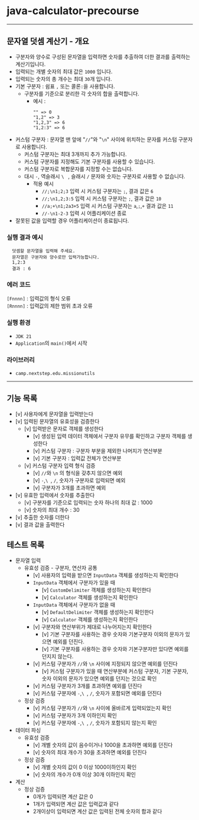 # java-calculator-precourse

---

## 문자열 덧셈 계산기 - 개요
- 구분자와 양수로 구성된 문자열을 입력하면 숫자를 추출하여 더한 결과를 출력하는 계산기입니다.
- 입력되는 개별 숫자의 최대 값은 `1000` 입니다.
- 입력되는 숫자의 총 개수는 최대 `30`개 입니다.
- 기본 구분자 : 쉼표 `,` 또는 콜론`:`을 사용합니다.
  - 구분자를 기준으로 분리한 각 숫자의 합을 출력합니다.
    - 예시 :
        ```
        "" => 0
        "1,2" => 3
        "1,2,3" => 6
        "1,2:3" => 6
        ```
- 커스텀 구분자 : 문자열 맨 앞에 "`//`"와 "`\n`" 사이에 위치하는 문자를 커스텀 구분자로 사용합니다.
  - 커스텀 구분자는 최대 3개까지 추가 가능합니다.
  - 커스텀 구분자를 지정해도 기본 구분자를 사용할 수 있습니다.
  - 커스텀 구분자로 복합문자를 지정할 수는 없습니다.
  - 대시 `-`, 역슬래시 `\ ` , 슬래시 `/` 문자와 숫자는 구분자로 사용할 수 없습니다.
    - 적용 예시
      - `//;\n1;2;3` 입력 시 커스텀 구분자는 `;`, 결과 값은 `6`
      - `//;\n1,2;3:5` 입력 시 커스텀 구분자는 `;`, 결과 값은 `10`
      - `//a;+\n1;2a3+5` 입력 시 커스텀 구분자는 `a`,`;`,`+` 결과 값은 `11`
      - `//-\n1-2-3` 입력 시 어플리케이션 종료
- 잘못된 값을 입력할 경우 어플리케이션이 종료됩니다.

### 실행 결과 예시
```
  덧셈할 문자열을 입력해 주세요.
  문자열은 구분자와 양수로만 입력가능합니다.
  1,2:3
  결과 : 6
```

### 에러 코드
`[Fnnnn]` : 입력값의 형식 오류   
`[Rnnnn]` : 입력값의 제한 범위 초과 오류

### 실행 환경
- `JDK 21`
- `Application`의 `main()`에서 시작

### 라이브러리
  - `camp.nextstep.edu.missionutils`

---

## 기능 목록
- [v] 사용자에게 문자열을 입력받는다
- [v] 입력된 문자열의 유효성을 검증한다
  - [v] 입력받은 문자로 객체를 생성한다
    - [v] 생성된 입력 데이터 객체에서 구분자 유무를 확인하고 구분자 객체를 생성한다
    - [v] 커스텀 구분자 : 구분자 부분을 제외한 나머지가 연산부분
    - [v] 기본 구분자 : 입력값 전체가 연산부분
  - [v] 커스텀 구분자 입력 형식 검증
    - [v] `//`와 `\n` 의 형식을 갖추지 않으면 예외
    - [v] `-`,`\ `, `/`, 숫자가 구분자로 입력되면 예외
    - [v] 구분자가 3개를 초과하면 예외
- [v] 유효한 입력에서 숫자를 추출한다
  - [v] 구분자를 기준으로 입력되는 숫자 하나의 최대 값 : 1000
  - [v] 숫자의 최대 개수 : 30
- [v] 추출한 숫자를 더한다
- [v] 결과 값을 출력한다

## 테스트 목록
- 문자열 입력
  - 유효성 검증 - 구분자, 연산자 공통
    - [v] 사용자의 입력을 받으면 `InputData` 객체를 생성하는지 확인한다
    - `InputData` 객체에서 구분자가 있을 때
      - [v] `CustomDelimiter` 객체를 생성하는지 확인한다
      - [v] `Calculator` 객체를 생성하는지 확인한다
    - `InputData` 객체에서 구분자가 없을 때
      - [v] `DefaultDelimiter` 객체를 생성하는지 확인한다
      - [v] `Calculator` 객체를 생성하는지 확인한다
    - [v] 구분자와 연산부위가 제대로 나누어지는지 확인한다
      - [v] 기본 구분자를 사용하는 경우 숫자와 기본구분자 이외의 문자가 있으면 예외를 던진다.
      - [v] 기본 구분자를 사용하는 경우 숫자와 기본구분자만 있다면 예외를 던지지 않는다.
    - [v] 커스텀 구분자가 `//`와 `\n` 사이에 지정되지 않으면 예외를 던진다
      - [v] 커스텀 구분자가 있을 때 연산부분에 커스텀 구분자, 기본 구분자, 숫자 이외의 문자가 있으면 예외를 던지는 것으로 확인
    - [v] 커스텀 구분자가 3개를 초과하면 예외를 던진다
    - [v] 커스텀 구분자에 `-`,`\ `, `/`, 숫자가 포함되면 예외를 던진다
  - 정상 검증
    - [v] 커스텀 구분자가 `//`와 `\n` 사이에 올바르게 입력되었는지 확인
    - [v] 커스텀 구분자가 3개 이하인지 확인
    - [v] 커스텀 구분자에 `-`,`\ `, `/`, 숫자가 포함되지 않는지 확인
- 데이터 파싱
  - 유효성 검증
    - [v] 개별 숫자의 값이 음수이거나 1000을 초과하면 예외를 던진다
    - [v] 숫자의 최대 개수가 30을 초과하면 예외를 던진다
  - 정상 검증
    - [v] 개별 숫자의 값이 0 이상 1000이하인지 확인
    - [v] 숫자의 개수가 0개 이상 30개 이하인지 확인
- 계산
  - 정상 검증
    - 0개가 입력되면 계산 값은 0
    - 1개가 입력되면 계산 값은 입력값과 같다
    - 2개이상이 입력되면 계산 값은 입력된 전체 숫자의 합과 같다
